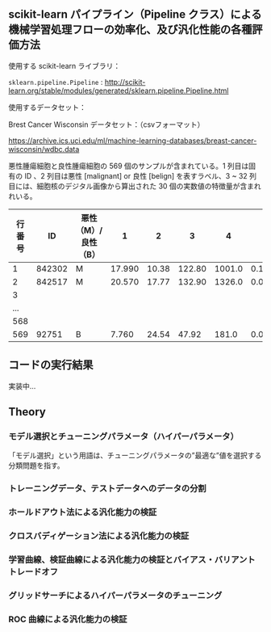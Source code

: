 ## scikit-learn パイプライン（Pipeline クラス）による機械学習処理フローの効率化、及び汎化性能の各種評価方法

使用する scikit-learn ライブラリ：

`sklearn.pipeline.Pipeline` : http://scikit-learn.org/stable/modules/generated/sklearn.pipeline.Pipeline.html

使用するデータセット：

Brest Cancer Wisconsin データセット：（csvフォーマット）

https://archive.ics.uci.edu/ml/machine-learning-databases/breast-cancer-wisconsin/wdbc.data

悪性腫瘍細胞と良性腫瘍細胞の 569 個のサンプルが含まれている。1 列目は固有の ID 、2 列目は悪性 [malignant] or 良性 [belign] を表すラベル、3 ~ 32 列目には、細胞核のデジタル画像から算出された 30 個の実数値の特徴量が含まれれいる。

|行番号|ID|悪性（M）/良性（B）|1|2|3|4|5|6|7|8|...|22|23|24|25|26|27|28|29|30|
|---|---|---|---|---|---|---|---|---|---|---|---|---|---|---|---|---|---|---|---|---|
|1|842302  |M  |17.990  |10.38  |122.80  |1001.0  |0.11840  |0.27760  |0.300100|0.147100|...|25.380|17.33|  184.60  |2019.0  |0.16220|  0.66560| 0.71190|  0.26540|  0.4601|  0.11890 |
|2|842517  |M  |20.570  |17.77  |132.90  |1326.0  |0.08474  |0.07864  |0.086900|0.147100|...|25.380|  17.33  |184.60  |2019.0  |0.16220  |0.66560|0.24160  |0.18600  |0.2750  |0.08902|
|3|
|...|
|568|
|569|92751  |B   |7.760  |24.54   |47.92   |181.0  |0.05263  |0.04362  |0.000000|0.000000|...|9.456  |30.37   |59.16   |268.6  |0.08996  |0.06444|0.00000  |0.00000  |0.2871  |0.07039|

## コードの実行結果

実装中...

## Theory

### モデル選択とチューニングパラメータ（ハイパーパラメータ）

「モデル選択」という用語は、チューニングパラメータの”最適な”値を選択する分類問題を指す。

### トレーニングデータ、テストデータへのデータの分割

### ホールドアウト法による汎化能力の検証

### クロスバディゲーション法による汎化能力の検証

### 学習曲線、検証曲線による汎化能力の検証とバイアス・バリアントトレードオフ

### グリッドサーチによるハイパーパラメータのチューニング

### ROC 曲線による汎化能力の検証

